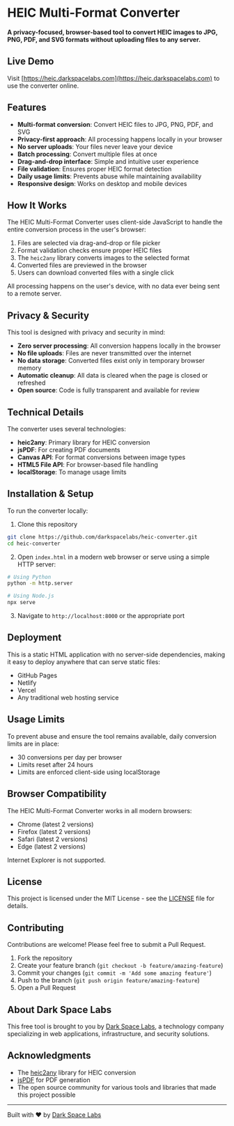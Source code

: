 # HEIC Multi-Format Converter

**A privacy-focused, browser-based tool to convert HEIC images to JPG, PNG, PDF, and SVG formats without uploading files to any server.**

## Live Demo

Visit [https://heic.darkspacelabs.com](https://heic.darkspacelabs.com) to use the converter online.

## Features

- **Multi-format conversion**: Convert HEIC files to JPG, PNG, PDF, and SVG
- **Privacy-first approach**: All processing happens locally in your browser
- **No server uploads**: Your files never leave your device
- **Batch processing**: Convert multiple files at once
- **Drag-and-drop interface**: Simple and intuitive user experience
- **File validation**: Ensures proper HEIC format detection
- **Daily usage limits**: Prevents abuse while maintaining availability
- **Responsive design**: Works on desktop and mobile devices

## How It Works

The HEIC Multi-Format Converter uses client-side JavaScript to handle the entire conversion process in the user's browser:

1. Files are selected via drag-and-drop or file picker
2. Format validation checks ensure proper HEIC files
3. The `heic2any` library converts images to the selected format
4. Converted files are previewed in the browser
5. Users can download converted files with a single click

All processing happens on the user's device, with no data ever being sent to a remote server.

## Privacy & Security

This tool is designed with privacy and security in mind:

- **Zero server processing**: All conversion happens locally in the browser
- **No file uploads**: Files are never transmitted over the internet
- **No data storage**: Converted files exist only in temporary browser memory
- **Automatic cleanup**: All data is cleared when the page is closed or refreshed
- **Open source**: Code is fully transparent and available for review

## Technical Details

The converter uses several technologies:

- **heic2any**: Primary library for HEIC conversion
- **jsPDF**: For creating PDF documents
- **Canvas API**: For format conversions between image types
- **HTML5 File API**: For browser-based file handling
- **localStorage**: To manage usage limits

## Installation & Setup

To run the converter locally:

1. Clone this repository
```bash
git clone https://github.com/darkspacelabs/heic-converter.git
cd heic-converter
```

2. Open `index.html` in a modern web browser or serve using a simple HTTP server:
```bash
# Using Python
python -m http.server

# Using Node.js
npx serve
```

3. Navigate to `http://localhost:8000` or the appropriate port

## Deployment

This is a static HTML application with no server-side dependencies, making it easy to deploy anywhere that can serve static files:

- GitHub Pages
- Netlify
- Vercel
- Any traditional web hosting service

## Usage Limits

To prevent abuse and ensure the tool remains available, daily conversion limits are in place:

- 30 conversions per day per browser
- Limits reset after 24 hours
- Limits are enforced client-side using localStorage

## Browser Compatibility

The HEIC Multi-Format Converter works in all modern browsers:

- Chrome (latest 2 versions)
- Firefox (latest 2 versions)
- Safari (latest 2 versions)
- Edge (latest 2 versions)

Internet Explorer is not supported.

## License

This project is licensed under the MIT License - see the [LICENSE](LICENSE) file for details.

## Contributing

Contributions are welcome! Please feel free to submit a Pull Request.

1. Fork the repository
2. Create your feature branch (`git checkout -b feature/amazing-feature`)
3. Commit your changes (`git commit -m 'Add some amazing feature'`)
4. Push to the branch (`git push origin feature/amazing-feature`)
5. Open a Pull Request

## About Dark Space Labs

This free tool is brought to you by [Dark Space Labs](https://darkspacelabs.com), a technology company specializing in web applications, infrastructure, and security solutions.

## Acknowledgments

- The [heic2any](https://github.com/alexcorvi/heic2any) library for HEIC conversion
- [jsPDF](https://github.com/MrRio/jsPDF) for PDF generation
- The open source community for various tools and libraries that made this project possible

---

Built with ❤️ by [Dark Space Labs](https://darkspacelabs.com)
